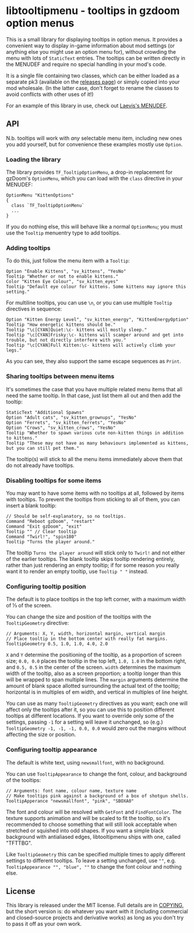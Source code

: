 # libtooltipmenu - tooltips in gzdoom option menus

This is a small library for displaying tooltips in option menus. It provides a convenient way to display in-game information about mod settings (or anything else you might use an option menu for), without crowding the menu with lots of `StaticText` entries. The tooltips can be written directly in the MENUDEF and require no special handling in your mod's code.

It is a single file containing two classes, which can be either loaded as a separate pk3 (available on the [releases page](https://github.com/ToxicFrog/laevis/releases)) or simply copied into your mod wholesale. (In the latter case, don't forget to rename the classes to avoid conflicts with other uses of it!)

For an example of this library in use, check out [Laevis's MENUDEF](https://github.com/ToxicFrog/laevis/blob/main/laevis/MENUDEF).

## API

N.b. tooltips will work with *any* selectable menu item, including new ones you add yourself, but for convenience these examples mostly use `Option`.

### Loading the library

The library provides `TF_TooltipOptionMenu`, a drop-in replacement for gzDoom's `OptionMenu`, which you can load with the `class` directive in your MENUDEF:

```
OptionMenu "KittenOptions"
{
  class `TF_TooltipOptionMenu`
  ...
}
```

If you do nothing else, this will behave like a normal `OptionMenu`; you must use the `Tooltip` menuentry type to add tooltips.

### Adding tooltips

To do this, just follow the menu item with a `Tooltip`:

```
Option "Enable Kittens", "sv_kittens", "YesNo"
Tooltip "Whether or not to enable kittens."
Color "Kitten Eye Colour", "sv_kitten_eyes"
Tooltip "Default eye colour for kittens. Some kittens may ignore this setting."
```

For multiline tooltips, you can use `\n`, or you can use multiple `Tooltip` directives in sequence:

```
Option "Kitten Energy Level", "sv_kitten_energy", "KittenEnergyOption"
Tooltip "How energetic kittens should be."
Tooltip "\c[CYAN]Quiet:\c- kittens will mostly sleep."
Tooltip "\c[CYAN]Frisky:\c- kittens will scamper around and get into trouble, but not directly interfere with you."
Tooltip "\c[CYAN]Full Kitten:\c- kittens will actively climb your legs."
```

As you can see, they also support the same escape sequences as `Print`.

### Sharing tooltips between menu items

It's sometimes the case that you have multiple related menu items that all need the same tooltip. In that case, just list them all out and then add the tooltip:

```
StaticText "Additional Spawns"
Option "Adult cats", "sv_kitten_grownups", "YesNo"
Option "Ferrets", "sv_kitten_ferrets", "YesNo"
Option "Crows", "sv_kitten_crows", "YesNo"
Tooltip "Whether to spawn various cute non-kitten things in addition to kittens."
Tooltip "These may not have as many behaviours implemented as kittens, but you can still pet them."
```

The tooltip(s) will stick to all the menu items immediately above them that do not already have tooltips.

### Disabling tooltips for some items

You may want to have some items with no tooltips at all, followed by items with tooltips. To prevent the tooltips from sticking to all of them, you can insert a blank tooltip:

```
// Should be self-explanatory, so no tooltips.
Command "Reboot gzDoom", "restart"
Command "Exit gzDoom", "exit"
Tooltip "" // Clear tooltip
Command "Twirl!", "spin180"
Tooltip "Turns the player around."
```

The tooltip `Turns the player around` will stick only to `Twirl!` and not either of the earlier tooltips. The blank tooltip skips tooltip rendering entirely, rather than just rendering an empty tooltip; if for some reason you really want it to render an empty tooltip, use `Tooltip " "` instead.

### Configuring tooltip position

The default is to place tooltips in the top left corner, with a maximum width of ⅓ of the screen.

You can change the size and position of the tooltips with the `TooltipGeometry` directive:

```
// Arguments: X, Y, width, horizontal margin, vertical margin
// Place tooltip in the bottom center with really fat margins.
TooltipGeometry 0.5, 1.0, 1.0, 4.0, 2.0
```

`X` and `Y` determine the positioning of the tooltip, as a proportion of screen size; `0.0, 0.0` places the tooltip in the top left, `1.0, 1.0` in the bottom right, and `0.5, 0.5` in the center of the screen. `width` determines the maximum width of the tooltip, also as a screen proportion; a tooltip longer than this will be wrapped to span multiple lines. The `margin` arguments determine the amount of blank space allotted surrounding the actual text of the tooltip; horizontal is in multiples of em width, and vertical in multiples of line height.

You can use as many `TooltipGeometry` directives as you want; each one will affect only the tooltips after it, so you can use this to position different tooltips at different locations. If you want to override only some of the settings, passing `-1` for a setting will leave it unchanged, so (e.g.) `TooltipGeometry -1, -1, -1, 0.0, 0.0` would zero out the margins without affecting the size or position.

### Configuring tooltip appearance

The default is white text, using `newsmallfont`, with no background.

You can use `TooltipAppearance` to change the font, colour, and background of the tooltips:

```
// Arguments: font name, colour name, texture name
// Make tooltips pink against a background of a box of shotgun shells.
TooltipApperance "newsmallfont", "pink", "SBOXA0"
```

The font and colour will be resolved with `GetFont` and `FindFontColor`. The texture supports animation and will be scaled to fit the tooltip, so it's recommended to choose something that will still look acceptable when stretched or squished into odd shapes. If you want a simple black background with antialiased edges, libtooltipmenu ships with one, called "TFTTBG".

Like `TooltipGeometry` this can be specified multiple times to apply different settings to different tooltips. To leave a setting unchanged, use `""`, e.g. `TooltipAppearance "", "blue", ""` to change the font colour and nothing else.

## License

This library is released under the MIT license. Full details are in [COPYING](./COPYING.md), but the short version is: do whatever you want with it (including commercial and closed-source projects and derivative works) as long as you don't try to pass it off as your own work.
